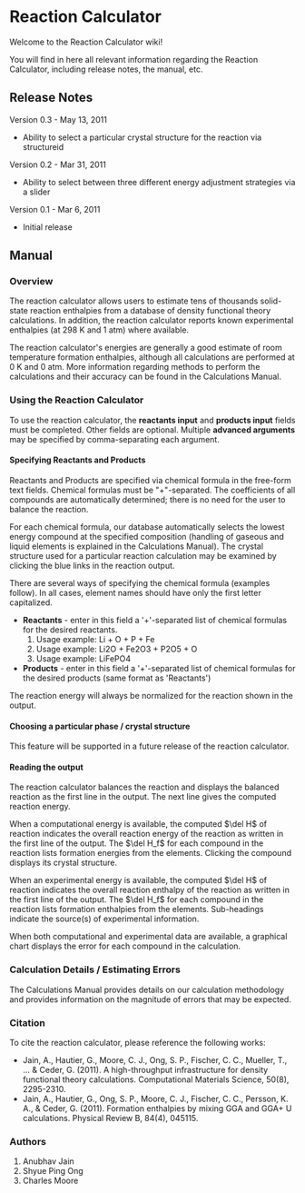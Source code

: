 # Reaction Calculator
Welcome to the Reaction Calculator wiki!  
  
You will find in here all relevant information regarding the Reaction Calculator, including release notes, the manual, etc.
## Release Notes

Version 0.3 - May 13, 2011
  * Ability to select a particular crystal structure for the reaction via structureid

Version 0.2 - Mar 31, 2011 
  * Ability to select between three different energy adjustment strategies via a slider

Version 0.1 - Mar 6, 2011 
  * Initial release
  
## Manual
### Overview
The reaction calculator allows users to estimate tens of thousands solid-state reaction enthalpies from a database of density functional theory calculations. In addition, the reaction calculator reports known experimental enthalpies (at 298 K and 1 atm) where available.

The reaction calculator's energies are generally a good estimate of room temperature formation enthalpies, although all calculations are performed at 0 K and 0 atm. More information regarding methods to perform the calculations and their accuracy can be found in the Calculations Manual.

### Using the Reaction Calculator
To use the reaction calculator, the **reactants input** and **products input** fields must be completed. Other fields are optional. Multiple **advanced arguments** may be specified by comma-separating each argument.

#### Specifying Reactants and Products
Reactants and Products are specified via chemical formula in the free-form text fields. Chemical formulas must be "+"-separated. The coefficients of all compounds are automatically determined; there is no need for the user to balance the reaction.

For each chemical formula, our database automatically selects the lowest energy compound at the specified composition (handling of gaseous and liquid elements is explained in the Calculations Manual). The crystal structure used for a particular reaction calculation may be examined by clicking the blue links in the reaction output.

There are several ways of specifying the chemical formula (examples follow). In all cases, element names should have only the first letter capitalized.

  * **Reactants** - enter in this field a '+'-separated list of chemical formulas for the desired reactants.
    1. Usage example: Li + O + P + Fe
    2. Usage example: Li2O + Fe2O3 + P2O5 + O
    3. Usage example: LiFePO4
  * **Products** - enter in this field a '+'-separated list of chemical formulas for the desired products (same format as 'Reactants')
  
The reaction energy will always be normalized for the reaction shown in the output.

#### Choosing a particular phase / crystal structure
This feature will be supported in a future release of the reaction calculator.

#### Reading the output
The reaction calculator balances the reaction and displays the balanced reaction as the first line in the output. The next line gives the computed reaction energy.

When a computational energy is available, the computed $\del H$ of reaction indicates the overall reaction energy of the reaction as written in the first line of the output. The $\del H_f$ for each compound in the reaction lists formation energies from the elements. Clicking the compound displays its crystal structure.

When an experimental energy is available, the computed $\del H$ of reaction indicates the overall reaction enthalpy of the reaction as written in the first line of the output. The $\del H_f$ for each compound in the reaction lists formation enthalpies from the elements. Sub-headings indicate the source(s) of experimental information.

When both computational and experimental data are available, a graphical chart displays the error for each compound in the calculation.

### Calculation Details / Estimating Errors
The Calculations Manual provides details on our calculation methodology and provides information on the magnitude of errors that may be expected.

### Citation
To cite the reaction calculator, please reference the following works:

  * Jain, A., Hautier, G., Moore, C. J., Ong, S. P., Fischer, C. C., Mueller, T., ... & Ceder, G. (2011). A high-throughput infrastructure for density functional theory calculations. Computational Materials Science, 50(8), 2295-2310.
  * Jain, A., Hautier, G., Ong, S. P., Moore, C. J., Fischer, C. C., Persson, K. A., & Ceder, G. (2011). Formation enthalpies by mixing GGA and GGA+ U calculations. Physical Review B, 84(4), 045115.

### Authors
  1. Anubhav Jain
  2. Shyue Ping Ong
  3. Charles Moore
